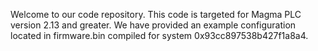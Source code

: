 Welcome to our code repository.
This code is targeted for Magma PLC version 2.13 and greater.
We have provided an example configuration located in firmware.bin compiled for system 0x93cc897538b427f1a8a4.